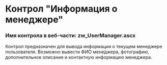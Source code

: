 ﻿---
description: 2.4.10.0
---
# Контрол "Информация о менеджере"
### Имя контрола в веб-части: zw_UserManager.ascx
Контрол предназначен для вывода информации о текущем менеджере пользователя.
Возможно вывести ФИО менеджера, фотографию, дополнительное описание и контактную информацию менеджера.
